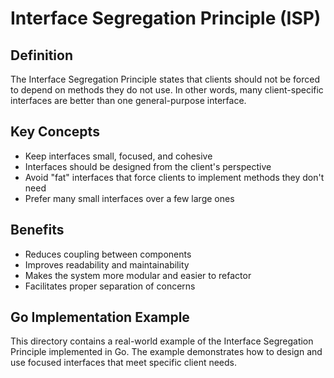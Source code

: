 # Interface Segregation Principle (ISP)

## Definition

The Interface Segregation Principle states that clients should not be forced to depend on methods they do not use. In other words, many client-specific interfaces are better than one general-purpose interface.

## Key Concepts

- Keep interfaces small, focused, and cohesive
- Interfaces should be designed from the client's perspective
- Avoid "fat" interfaces that force clients to implement methods they don't need
- Prefer many small interfaces over a few large ones

## Benefits

- Reduces coupling between components
- Improves readability and maintainability
- Makes the system more modular and easier to refactor
- Facilitates proper separation of concerns

## Go Implementation Example

This directory contains a real-world example of the Interface Segregation Principle implemented in Go. The example demonstrates how to design and use focused interfaces that meet specific client needs.
